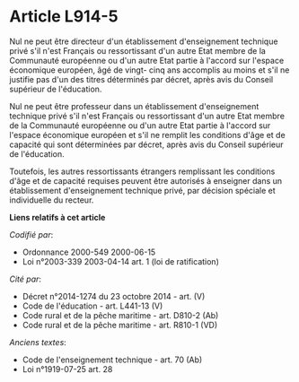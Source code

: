 # Article L914-5

Nul ne peut être directeur d'un établissement d'enseignement technique privé s'il n'est Français ou ressortissant d'un autre
Etat membre de la Communauté européenne ou d'un autre Etat partie à l'accord sur l'espace économique européen, âgé de vingt-
cinq ans accomplis au moins et s'il ne justifie pas d'un des titres déterminés par décret, après avis du Conseil supérieur de
l'éducation.

Nul ne peut être professeur dans un établissement d'enseignement technique privé s'il n'est Français ou ressortissant d'un
autre Etat membre de la Communauté européenne ou d'un autre Etat partie à l'accord sur l'espace économique européen et s'il
ne remplit les conditions d'âge et de capacité qui sont déterminées par décret, après avis du Conseil supérieur de
l'éducation.

Toutefois, les autres ressortissants étrangers remplissant les conditions d'âge et de capacité requises peuvent être
autorisés à enseigner dans un établissement d'enseignement technique privé, par décision spéciale et individuelle du recteur.

**Liens relatifs à cet article**

_Codifié par_:

  - Ordonnance 2000-549 2000-06-15
  - Loi n°2003-339 2003-04-14 art. 1 (loi de ratification)

_Cité par_:

  - Décret n°2014-1274 du 23 octobre 2014 - art. (V)
  - Code de l'éducation - art. L441-13 (V)
  - Code rural et de la pêche maritime - art. D810-2 (Ab)
  - Code rural et de la pêche maritime - art. R810-1 (VD)

_Anciens textes_:

  - Code de l'enseignement technique - art. 70 (Ab)
  - Loi n°1919-07-25 art. 28
